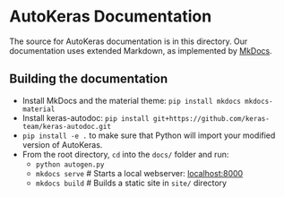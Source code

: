 # AutoKeras Documentation

The source for AutoKeras documentation is in this directory. 
Our documentation uses extended Markdown, as implemented by [MkDocs](http://mkdocs.org).

## Building the documentation

- Install MkDocs and the material theme: `pip install mkdocs mkdocs-material`
- Install keras-autodoc: `pip install git+https://github.com/keras-team/keras-autodoc.git`
- `pip install -e .` to make sure that Python will import your modified version of AutoKeras.
- From the root directory, `cd` into the `docs/` folder and run:
    - `python autogen.py`
    - `mkdocs serve`    # Starts a local webserver:  [localhost:8000](http://localhost:8000)
    - `mkdocs build`    # Builds a static site in `site/` directory
